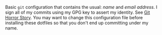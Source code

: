 Basic `git` configuration that contains the usual: *name* and *email address*. I sign all of my commits using my GPG key to assert my identity. See [Git Horror Story](https://mikegerwitz.com/papers/git-horror-story). You may want to change this configuration file before installing these dotfiles so that you don't end up committing under my name.